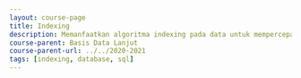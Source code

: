 ```yaml
---
layout: course-page
title: Indexing
description: Memanfaatkan algoritma indexing pada data untuk mempercepat query SQL
course-parent: Basis Data Lanjut
course-parent-url: ../../2020-2021
tags: [indexing, database, sql]
---
```

